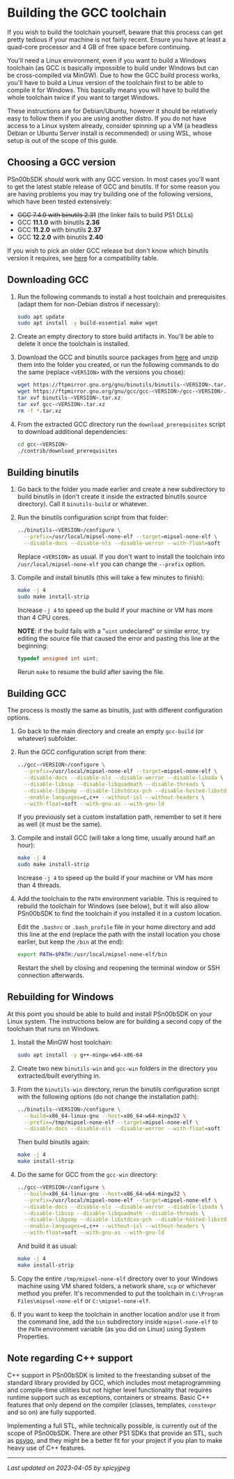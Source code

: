
# Building the GCC toolchain

If you wish to build the toolchain yourself, beware that this process can get
pretty tedious if your machine is not fairly recent. Ensure you have at least a
quad-core processor and 4 GB of free space before continuing.

You'll need a Linux environment, even if you want to build a Windows toolchain
(as GCC is basically impossible to build under Windows but can be cross-compiled
via MinGW). Due to how the GCC build process works, you'll have to build a Linux
version of the toolchain first to be able to compile it for Windows. This
basically means you will have to build the whole toolchain twice if you want to
target Windows.

These instructions are for Debian/Ubuntu, however it should be relatively easy
to follow them if you are using another distro. If you do not have access to a
Linux system already, consider spinning up a VM (a headless Debian or Ubuntu
Server install is recommended) or using WSL, whose setup is out of the scope of
this guide.

## Choosing a GCC version

PSn00bSDK *should* work with any GCC version. In most cases you'll want to get
the latest stable release of GCC and binutils. If for some reason you are having
problems you may try building one of the following versions, which have been
tested extensively:

- ~~GCC 7.4.0 with binutils 2.31~~ (the linker fails to build PS1 DLLs)
- GCC **11.1.0** with binutils **2.36**
- GCC **11.2.0** with binutils **2.37**
- GCC **12.2.0** with binutils **2.40**

If you wish to pick an older GCC release but don't know which binutils version
it requires, see [here](https://wiki.osdev.org/Cross-Compiler_Successful_Builds)
for a compatibility table.

## Downloading GCC

1. Run the following commands to install a host toolchain and prerequisites
   (adapt them for non-Debian distros if necessary):

   ```bash
   sudo apt update
   sudo apt install -y build-essential make wget
   ```

2. Create an empty directory to store build artifacts in. You'll be able to
   delete it once the toolchain is installed.

3. Download the GCC and binutils source packages from
   [here](https://ftpmirror.gnu.org/gnu) and unzip them into the folder you
   created, or run the following commands to do the same (replace `<VERSION>`
   with the versions you chose):

   ```bash
   wget https://ftpmirror.gnu.org/gnu/binutils/binutils-<VERSION>.tar.xz
   wget https://ftpmirror.gnu.org/gnu/gcc/gcc-<VERSION>/gcc-<VERSION>.tar.xz
   tar xvf binutils-<VERSION>.tar.xz
   tar xvf gcc-<VERSION>.tar.xz
   rm -f *.tar.xz
   ```

4. From the extracted GCC directory run the `download_prerequisites` script to
   download additional dependencies:

   ```bash
   cd gcc-<VERSION>
   ./contrib/download_prerequisites
   ```

## Building binutils

1. Go back to the folder you made earlier and create a new subdirectory to build
   binutils in (don't create it inside the extracted binutils source directory).
   Call it `binutils-build` or whatever.

2. Run the binutils configuration script from that folder:

   ```bash
   ../binutils-<VERSION>/configure \
     --prefix=/usr/local/mipsel-none-elf --target=mipsel-none-elf \
     --disable-docs --disable-nls --disable-werror --with-float=soft
   ```

   Replace `<VERSION>` as usual. If you don't want to install the toolchain into
   `/usr/local/mipsel-none-elf` you can change the `--prefix` option.

3. Compile and install binutils (this will take a few minutes to finish):

   ```bash
   make -j 4
   sudo make install-strip
   ```

   Increase `-j 4` to speed up the build if your machine or VM has more than 4
   CPU cores.

   **NOTE**: if the build fails with a "`uint` undeclared" or similar error, try
   editing the source file that caused the error and pasting this line at the
   beginning:

   ```c
   typedef unsigned int uint;
   ```

   Rerun `make` to resume the build after saving the file.

## Building GCC

The process is mostly the same as binutils, just with different configuration
options.

1. Go back to the main directory and create an empty `gcc-build` (or whatever)
   subfolder.

2. Run the GCC configuration script from there:

   ```bash
   ../gcc-<VERSION>/configure \
     --prefix=/usr/local/mipsel-none-elf --target=mipsel-none-elf \
     --disable-docs --disable-nls --disable-werror --disable-libada \
     --disable-libssp --disable-libquadmath --disable-threads \
     --disable-libgomp --disable-libstdcxx-pch --disable-hosted-libstdcxx \
     --enable-languages=c,c++ --without-isl --without-headers \
     --with-float=soft --with-gnu-as --with-gnu-ld
   ```

   If you previously set a custom installation path, remember to set it here as
   well (it must be the same).

3. Compile and install GCC (will take a long time, usually around half an hour):

   ```bash
   make -j 4
   sudo make install-strip
   ```

   Increase `-j 4` to speed up the build if your machine or VM has more than 4
   threads.

4. Add the toolchain to the `PATH` environment variable. This is required to
   rebuild the toolchain for Windows (see below), but it will also allow
   PSn00bSDK to find the toolchain if you installed it in a custom location.

   Edit the `.bashrc` or `.bash_profile` file in your home directory and add
   this line at the end (replace the path with the install location you chose
   earlier, but keep the `/bin` at the end):

   ```bash
   export PATH=$PATH:/usr/local/mipsel-none-elf/bin
   ```

   Restart the shell by closing and reopening the terminal window or SSH
   connection afterwards.

## Rebuilding for Windows

At this point you should be able to build and install PSn00bSDK on your Linux
system. The instructions below are for building a second copy of the toolchain
that runs on Windows.

1. Install the MinGW host toolchain:

   ```bash
   sudo apt install -y g++-mingw-w64-x86-64
   ```

2. Create two new `binutils-win` and `gcc-win` folders in the directory you
   extracted/built everything in.

3. From the `binutils-win` directory, rerun the binutils configuration script
   with the following options (do not change the installation path):

   ```bash
   ../binutils-<VERSION>/configure \
     --build=x86_64-linux-gnu --host=x86_64-w64-mingw32 \
     --prefix=/tmp/mipsel-none-elf --target=mipsel-none-elf \
     --disable-docs --disable-nls --disable-werror --with-float=soft
   ```

   Then build binutils again:

   ```bash
   make -j 4
   make install-strip
   ```

4. Do the same for GCC from the `gcc-win` directory:

   ```bash
   ../gcc-<VERSION>/configure \
     --build=x86_64-linux-gnu --host=x86_64-w64-mingw32 \
     --prefix=/usr/local/mipsel-none-elf --target=mipsel-none-elf \
     --disable-docs --disable-nls --disable-werror --disable-libada \
     --disable-libssp --disable-libquadmath --disable-threads \
     --disable-libgomp --disable-libstdcxx-pch --disable-hosted-libstdcxx \
     --enable-languages=c,c++ --without-isl --without-headers \
     --with-float=soft --with-gnu-as --with-gnu-ld
   ```

   And build it as usual:

   ```bash
   make -j 4
   make install-strip
   ```

5. Copy the entire `/tmp/mipsel-none-elf` directory over to your Windows
   machine using VM shared folders, a network share, `scp` or whichever method
   you prefer. It's recommended to put the toolchain in
   `C:\Program Files\mipsel-none-elf` or `C:\mipsel-none-elf`.

6. If you want to keep the toolchain in another location and/or use it from the
   command line, add the `bin` subdirectory inside `mipsel-none-elf` to the
   `PATH` environment variable (as you did on Linux) using System Properties.

## Note regarding C++ support

C++ support in PSn00bSDK is limited to the freestanding subset of the standard
library provided by GCC, which includes most metaprogramming and compile-time
utilities but not higher level functionality that requires runtime support such
as exceptions, containers or streams. Basic C++ features that only depend on the
compiler (classes, templates, `constexpr` and so on) are fully supported.

Implementing a full STL, while technically possible, is currently out of the
scope of PSn00bSDK. There are other PS1 SDKs that provide an STL, such as
[psyqo](https://github.com/grumpycoders/pcsx-redux/tree/main/src/mips/psyqo),
and they might be a better fit for your project if you plan to make heavy use of
C++ features.

-----------------------------------------
_Last updated on 2023-04-05 by spicyjpeg_
